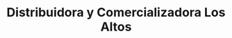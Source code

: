 ---
title: "Distribuidora y Comercializadora Los Altos"
url: /quetzaltenango/distribuidora-y-comercializadora-los-altos/
shop: Allgemein
---